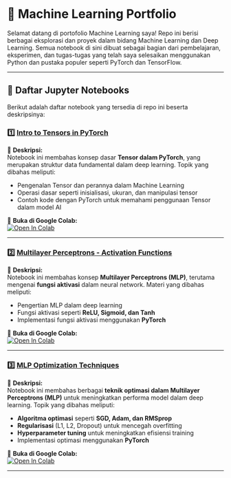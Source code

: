 # 🧠 Machine Learning Portfolio  

Selamat datang di portofolio Machine Learning saya! Repo ini berisi berbagai eksplorasi dan proyek dalam bidang Machine Learning dan Deep Learning. Semua notebook di sini dibuat sebagai bagian dari pembelajaran, eksperimen, dan tugas-tugas yang telah saya selesaikan menggunakan Python dan pustaka populer seperti PyTorch dan TensorFlow.  

---

## 📘 Daftar Jupyter Notebooks  
Berikut adalah daftar notebook yang tersedia di repo ini beserta deskripsinya:  

### **1️⃣ [Intro to Tensors in PyTorch](MachineLearningPortofolio/Intro%20To%20Tensors%20Pytorch.ipynb)**  
📌 **Deskripsi:**  
Notebook ini membahas konsep dasar **Tensor dalam PyTorch**, yang merupakan struktur data fundamental dalam deep learning. Topik yang dibahas meliputi:  
- Pengenalan Tensor dan perannya dalam Machine Learning  
- Operasi dasar seperti inisialisasi, ukuran, dan manipulasi tensor  
- Contoh kode dengan PyTorch untuk memahami penggunaan Tensor dalam model AI  

🔗 **Buka di Google Colab:**  
[![Open In Colab](https://colab.research.google.com/assets/colab-badge.svg)](https://colab.research.google.com/github/nailimmnh/PORTOFOLIO/blob/main/MachineLearningPortofolio/Intro%20To%20Tensors%20Pytorch.ipynb)  

---
### **2️⃣ [Multilayer Perceptrons - Activation Functions](MachineLearningPortofolio/MLP_Activation_Functions.ipynb)**  
📌 **Deskripsi:**  
Notebook ini membahas konsep **Multilayer Perceptrons (MLP)**, terutama mengenai **fungsi aktivasi** dalam neural network. Materi yang dibahas meliputi:  
- Pengertian MLP dalam deep learning  
- Fungsi aktivasi seperti **ReLU, Sigmoid, dan Tanh**  
- Implementasi fungsi aktivasi menggunakan **PyTorch**  

🔗 **Buka di Google Colab:**  
[![Open In Colab](https://colab.research.google.com/assets/colab-badge.svg)](https://colab.research.google.com/github/nailimmnh/PORTOFOLIO/blob/4776eb3184242c6c69d8d0a0428ffd3f55349ace/MachineLearningPortofolio/MLP_Activation_Functions.ipynb)  

---
### **3️⃣ [MLP Optimization Techniques](MachineLearningPortofolio/MLP%20Optimization%20Techniques.ipynb)**  
📌 **Deskripsi:**  
Notebook ini membahas berbagai **teknik optimasi dalam Multilayer Perceptrons (MLP)** untuk meningkatkan performa model dalam deep learning. Topik yang dibahas meliputi:  
- **Algoritma optimasi** seperti **SGD, Adam, dan RMSprop**  
- **Regularisasi** (L1, L2, Dropout) untuk mencegah overfitting  
- **Hyperparameter tuning** untuk meningkatkan efisiensi training  
- Implementasi optimasi menggunakan **PyTorch**  

🔗 **Buka di Google Colab:**  
[![Open In Colab](https://colab.research.google.com/assets/colab-badge.svg)](https://colab.research.google.com/github/nailimmnh/PORTOFOLIO/blob/a380655e90318260aae57b83b111064d517aa2bc/MachineLearningPortfolio/MLP%20Optimization%20Techniques.ipynb)  

---
